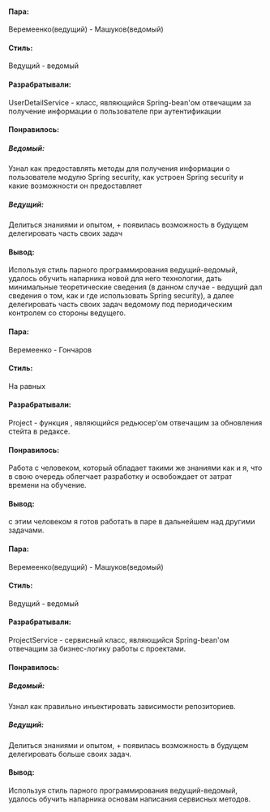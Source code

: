 #### Пара:
Веремеенко(ведущий) - Машуков(ведомый)
#### Стиль: 
Ведущий - ведомый
#### Разрабратывали:
UserDetailService - класс, являющийся Spring-bean'ом отвечащим за получение информации о пользователе при аутентификации
#### Понравилось: 
##### Ведомый: 
Узнал как предоставлять методы для получения информации о пользователе модулю Spring security, как устроен Spring security и какие возможности он предоставляет
##### Ведущий: 
Делиться знаниями и опытом, + появилась возможность в будущем делегировать часть своих задач
#### Вывод: 
Используя стиль парного программирования ведущий-ведомый, удалось обучить напарника новой для него технологии, 
дать минимальные теоретические сведения (в данном случае - ведущий дал сведения о том, как и где использовать Spring security), 
а далее делегировать часть своих задач ведомому под периодическим контролем со стороны ведущего.

#### Пара:
Веремеенко - Гончаров
#### Стиль: 
На равных
#### Разрабратывали:
Project - функция , являющийся редьюсер'ом отвечащим за обновления стейта в редаксе.
#### Понравилось: 
Работа с человеком, который обладает такими же знаниями как и я, что в свою очередь облегчает разработку и освобождает от затрат времени на обучение.
#### Вывод: 
с этим человеком я готов работать в паре в дальнейшем над другими задачами.

#### Пара:
Веремеенко(ведущий) - Машуков(ведомый)
#### Стиль: 
Ведущий - ведомый
#### Разрабратывали:
ProjectService - сервисный класс, являющийся Spring-bean'ом отвечащим за бизнес-логику работы с проектами.
#### Понравилось: 
##### Ведомый: 
Узнал как правильно инъектировать зависимости репозиториев. 
##### Ведущий: 
Делиться знаниями и опытом, + появилась возможность в будущем делегировать больше своих задач.
#### Вывод: 
Используя стиль парного программирования ведущий-ведомый, удалось обучить напарника основам написания сервисных методов.
